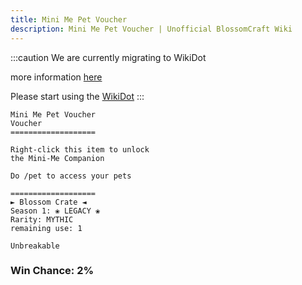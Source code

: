 ```yaml
---
title: Mini Me Pet Voucher
description: Mini Me Pet Voucher | Unofficial BlossomCraft Wiki
---
```

:::caution
We are currently migrating to WikiDot

more information [here](/starter/home/)

Please start using the [WikiDot](https://unofficialblossomcraftwiki.wikidot.com/)
:::

```
Mini Me Pet Voucher
Voucher
===================

Right-click this item to unlock 
the Mini-Me Companion

Do /pet to access your pets

===================
► Blossom Crate ◄
Season 1: ❀ LEGACY ❀
Rarity: MYTHIC
remaining use: 1

Unbreakable
```
### Win Chance: 2%